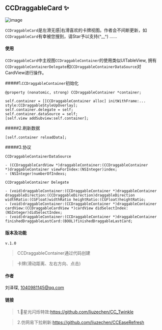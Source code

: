 ## CCDraggableCard :sparkles:

![image](https://github.com/liuzechen/CCDraggableCard-Master/raw/master/screenshot.gif)

`CCDraggableCard`是左滑无感|右滑喜欢的卡牌视图。作者会不间断更新，如`CCDraggableCard`有幸被您搜到，请Star予以支持(^__^) ……

#### 使用

`CCDraggableCard`中主视图`CCDraggableContainer`的使用类似UITableView, 拥有`CCDraggableContainerDelegate`和`CCDraggableContainerDataSource`对CardView进行操作。

#####1.`CCDraggableContainer`初始化

```
@property (nonatomic, strong) CCDraggableContainer *container;

self.container = [[CCDraggableContainer alloc] initWithFrame:... style:CCDraggableStyleUpOverlay];
self.container.delegate = self;
self.container.dataSource = self;
[self.view addSubview:self.container];
```

#####2.刷新数据
```
[self.container reloadData];
```

#####3.协议

`CCDraggableContainerDataSource`

```
- (CCDraggableCardView *)draggableContainer:(CCDraggableContainer *)draggableContainer viewForIndex:(NSInteger)index;
- (NSInteger)numberOfIndexs;
```
`CCDraggableContainer Delegate`

```
- (void)draggableContainer:(CCDraggableContainer *)draggableContainer draggableDirection:(CCDraggableDirection)draggableDirection widthRatio:(CGFloat)widthRatio heightRatio:(CGFloat)heightRatio;
- (void)draggableContainer:(CCDraggableContainer *)draggableContainer cardView:(CCDraggableCardView *)cardView didSelectIndex:(NSInteger)didSelectIndex;
- (void)draggableContainer:(CCDraggableContainer *)draggableContainer finishedDraggableLastCard:(BOOL)finishedDraggableLastCard;
```

#### 版本及功能
`v.1.0`
> CCDraggableContainer通过代码创建

> 卡牌(滑动距离、左右方向、点击)


#### 作者 
刘泽琛, 1040981145@qq.com

#### 链接
> 1.🌟星光闪烁特效:https://github.com/liuzechen/CC_Twinkle

> 2.仿网易下拉刷新:https://github.com/liuzechen/CCEaseRefresh